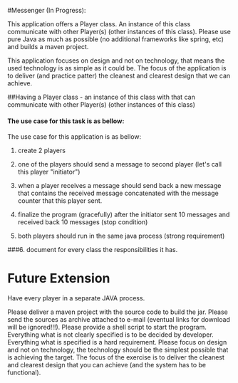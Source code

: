 #Messenger (In Progress):

This application offers a Player class. An instance of this class communicate with other Player(s) (other instances of this class).
Please use pure Java as much as possible (no additional frameworks like spring, etc) and builds a maven project.

This application focuses on design and not on technology, that means the used technology is as simple as it could be. 
The focus of the application is to deliver (and practice patter) the cleanest and clearest design that we can achieve.

##Having a Player class - an instance of this class with that can communicate with other Player(s) (other instances of this class)

#### The use case for this task is as bellow:
The use case for this application is as bellow:

1. create 2 players

2. one of the players should send a message to second player (let's call this player "initiator")

3. when a player receives a message should send back a new message that contains the received message concatenated with the message counter that this player sent.

4. finalize the program (gracefully) after the initiator sent 10 messages and received back 10 messages (stop condition)

5. both players should run in the same java process (strong requirement)

###6. document for every class the responsibilities it has.

# Future Extension
Have every player in a separate JAVA process.


Please deliver a maven project with the source code to build the jar. Please send the sources as archive attached to e-mail (eventual links for download will be ignored!!!).
Please provide a shell script to start the program.
Everything what is not clearly specified is to be decided by developer. Everything what is specified is a hard requirement.
Please focus on design and not on technology, the technology should be the simplest possible that is achieving the target.
The focus of the exercise is to deliver the cleanest and clearest design that you can achieve (and the system has to be functional).

